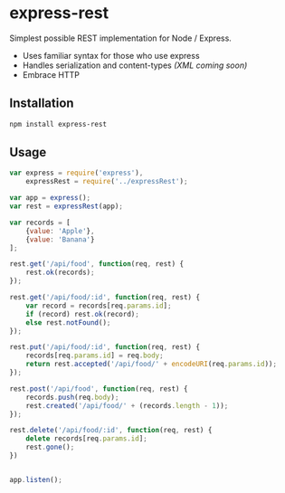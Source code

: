 express-rest
=========

Simplest possible REST implementation for Node / Express.

  - Uses familiar syntax for those who use express
  - Handles serialization and content-types *(XML coming soon)*
  - Embrace HTTP


Installation
--------------

```sh
npm install express-rest
```

Usage
-----

```javascript
var express = require('express'),
    expressRest = require('../expressRest');

var app = express();
var rest = expressRest(app);

var records = [
    {value: 'Apple'},
    {value: 'Banana'}
];

rest.get('/api/food', function(req, rest) {
    rest.ok(records);
});

rest.get('/api/food/:id', function(req, rest) {
    var record = records[req.params.id];
    if (record) rest.ok(record);
    else rest.notFound();
});

rest.put('/api/food/:id', function(req, rest) {
    records[req.params.id] = req.body;
    return rest.accepted('/api/food/' + encodeURI(req.params.id));
});

rest.post('/api/food', function(req, rest) {
    records.push(req.body);
    rest.created('/api/food/' + (records.length - 1));
});

rest.delete('/api/food/:id', function(req, rest) {
    delete records[req.params.id];
    rest.gone();
})


app.listen();
```

